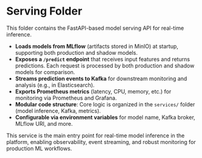 # Serving Folder

This folder contains the FastAPI-based model serving API for real-time inference.

- **Loads models from MLflow** (artifacts stored in MinIO) at startup, supporting both production and shadow models.
- **Exposes a `/predict` endpoint** that receives input features and returns predictions. Each request is processed by both production and shadow models for comparison.
- **Streams prediction events to Kafka** for downstream monitoring and analysis (e.g., in Elasticsearch).
- **Exports Prometheus metrics** (latency, CPU, memory, etc.) for monitoring via Prometheus and Grafana.
- **Modular code structure**: Core logic is organized in the `services/` folder (model inference, Kafka, metrics).
- **Configurable via environment variables** for model name, Kafka broker, MLflow URI, and more.

This service is the main entry point for real-time model inference in the platform, enabling observability, event streaming, and robust monitoring for production ML workflows.
